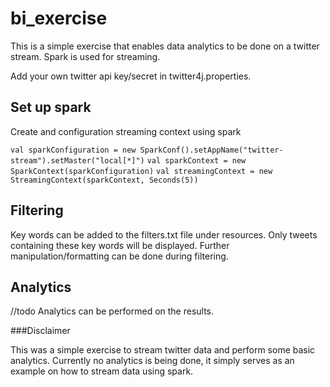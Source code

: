 # bi_exercise

This is a simple exercise that enables data analytics to be done on a twitter stream. Spark is used for streaming.

Add your own twitter api key/secret in twitter4j.properties.

## Set up spark
Create and configuration streaming context using spark

`val sparkConfiguration = new SparkConf().setAppName("twitter-stream").setMaster("local[*]")`
`val sparkContext = new SparkContext(sparkConfiguration)`
`val streamingContext = new StreamingContext(sparkContext, Seconds(5))`

## Filtering
Key words can be added to the filters.txt file under resources. Only tweets containing these key words will be displayed.
Further manipulation/formatting can be done during filtering.

## Analytics
//todo
Analytics can be performed on the results.

###Disclaimer

This was a simple exercise to stream twitter data and perform some basic analytics. Currently no analytics is being done,
it simply serves as an example on how to stream data using spark.
